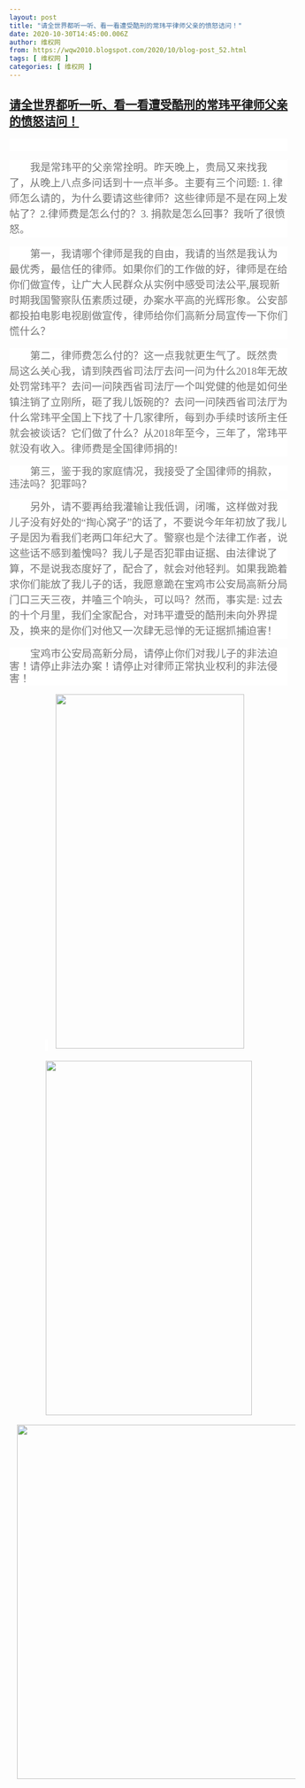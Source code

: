 ```yaml
---
layout: post
title: "请全世界都听一听、看一看遭受酷刑的常玮平律师父亲的愤怒诘问！"
date: 2020-10-30T14:45:00.006Z
author: 维权网
from: https://wqw2010.blogspot.com/2020/10/blog-post_52.html
tags: [ 维权网 ]
categories: [ 维权网 ]
---
```

<!--1604069100006-->
[请全世界都听一听、看一看遭受酷刑的常玮平律师父亲的愤怒诘问！](https://wqw2010.blogspot.com/2020/10/blog-post_52.html)
------

<div>
<p></p><div class="separator" style="clear: both; text-align: center;"><span></span><span><a name='more'></a></span><p class="a" style="background-color: white; color: #757575; font-family: Roboto, sans-serif; font-size: 15px; line-height: 22.5px; margin: 12pt 0cm; text-align: start;"><br /></p><p class="a" style="background-color: white; color: #757575; font-family: Roboto, sans-serif; font-size: 15px; line-height: 22.5px; margin: 12pt 0cm; text-align: start; text-indent: 1cm;"><span lang="ZH-CN" style="font-family: SimSun; font-size: 14pt; line-height: 28px;">我是常玮平的父亲常拴明。昨天晚上，贵局又来找我了，从晚上八点多问话到十一点半多。主要有三个问题</span><span style="font-family: SimSun; font-size: 14pt; line-height: 28px;">: 1.&nbsp;<span lang="ZH-CN">律师怎么请的，为什么要请这些律师？这些律师是不是在网上发帖了？</span>2.<span lang="ZH-CN">律师费是怎么付的？</span>3.&nbsp;<span lang="ZH-CN">捐款是怎么回事？我听了很愤怒。</span></span><span style="font-family: SimSun; font-size: 14pt; text-indent: 1cm;">&nbsp;</span></p><p class="a" style="background-color: white; color: #757575; font-family: Roboto, sans-serif; font-size: 15px; line-height: 22.5px; margin: 12pt 0cm; text-align: start; text-indent: 1cm;"><span lang="ZH-CN" style="font-family: SimSun; font-size: 14pt; line-height: 28px;">第一，我请哪个律师是我的自由，我请的当然是我认为最优秀，最信任的律师。如果你们的工作做的好，律师是在给你们做宣传，让广大人民群众从实例中感受司法公平</span><span style="font-family: SimSun; font-size: 14pt; line-height: 28px;">,<span lang="ZH-CN">展现新时期我国警察队伍素质过硬，办案水平高的光辉形象。公安部都投拍电影电视剧做宣传，律师给你们高新分局宣传一下你们慌什么？</span></span><span style="font-family: SimSun; font-size: 14pt; line-height: 28px;"><o:p></o:p></span></p><p class="a" style="background-color: white; color: #757575; font-family: Roboto, sans-serif; font-size: 15px; line-height: 22.5px; margin: 12pt 0cm; text-align: start; text-indent: 1cm;"><span lang="ZH-CN" style="font-family: SimSun; font-size: 14pt; line-height: 28px; text-indent: 1cm;">第二，律师费怎么付的？这一点我就更生气了。既然贵局这么关心我，请到陕西省司法厅去问一问为什么</span><span style="font-family: SimSun; font-size: 14pt; line-height: 28px; text-indent: 1cm;">2018<span lang="ZH-CN">年无故处罚常玮平？去问一问陕西省司法厅一个叫党健的他是如何坐镇注销了立刚所，砸了我儿饭碗的？去问一问陕西省司法厅为什么常玮平全国上下找了十几家律所，每到办手续时该所主任就会被谈话？它们做了什么？从</span>2018<span lang="ZH-CN">年至今，三年了，常玮平就没有收入。律师费是全国律师捐的</span>!</span></p><p class="a" style="background-color: white; color: #757575; font-family: Roboto, sans-serif; font-size: 15px; line-height: 22.5px; margin: 12pt 0cm; text-align: start; text-indent: 1cm;"><span style="font-family: SimSun; font-size: 14pt; text-indent: 1cm;">第三，鉴于我的家庭情况，我接受了全国律师的捐款，违法吗？犯罪吗？</span></p><p class="a" style="background-color: white; color: #757575; font-family: Roboto, sans-serif; font-size: 15px; line-height: 22.5px; margin: 12pt 0cm; text-align: start; text-indent: 1cm;"><span lang="ZH-CN" style="font-family: SimSun; font-size: 14pt; line-height: 28px; text-indent: 1cm;">另外，请不要再给我灌输让我低调，闭嘴，这样做对我儿子没有好处的</span><span style="font-family: SimSun; font-size: 14pt; line-height: 28px; text-indent: 1cm;">“<span lang="ZH-CN">掏心窝子</span>”<span lang="ZH-CN">的话了，不要说今年年初放了我儿子是因为看我们老两口年纪大了。警察也是个法律工作者，说这些话不感到羞愧吗？我儿子是否犯罪由证据、由法律说了算，不是说我态度好了，配合了，就会对他轻判。如果我跪着求你们能放了我儿子的话，我愿意跪在宝鸡市公安局高新分局门口三天三夜，并嗑三个响头，可以吗？然而，事实是</span>:&nbsp;<span lang="ZH-CN">过去的十个月里，我们全家配合，对玮平遭受的酷刑未向外界提及，换来的是你们对他又一次肆无忌惮的无证据抓捕迫害！</span></span></p><p class="a" style="background-color: white; color: #757575; font-family: Roboto, sans-serif; font-size: 15px; line-height: 22.5px; margin: 12pt 0cm; text-align: start; text-indent: 1cm;"><span style="font-family: SimSun; font-size: 14pt; text-indent: 1cm;">宝鸡市公安局高新分局，请停止你们对我儿子的非法迫害！请停止非法办案！请停止对律师正常执业权利的非法侵害！</span></p><span style="background-color: white; color: #757575; font-family: SimSun; font-size: 14pt; text-align: start; text-indent: 1cm;">&nbsp;</span><a href="https://1.bp.blogspot.com/-3OCp25hMXZc/X5wmREh6jvI/AAAAAAABsm0/tsCzYsC5RsgEOUKT7Yc-92US6HIeCYxYACLcBGAsYHQ/s1402/EllJto6XgAQFP7_.jpg" style="margin-left: 1em; margin-right: 1em;"><img border="0" data-original-height="1402" data-original-width="747" height="640" src="https://1.bp.blogspot.com/-3OCp25hMXZc/X5wmREh6jvI/AAAAAAABsm0/tsCzYsC5RsgEOUKT7Yc-92US6HIeCYxYACLcBGAsYHQ/w341-h640/EllJto6XgAQFP7_.jpg" width="341" /></a></div><br /><div class="separator" style="clear: both; text-align: center;"><a href="https://1.bp.blogspot.com/-INIkluRE6J0/X5wmVTHNOLI/AAAAAAABsm4/edX3Gr9D1Co85Y-_73J62T3yDWKyWiN7QCLcBGAsYHQ/s1282/EllJuB_WkAAfnm2.jpg" style="margin-left: 1em; margin-right: 1em;"><img border="0" data-original-height="1282" data-original-width="747" height="640" src="https://1.bp.blogspot.com/-INIkluRE6J0/X5wmVTHNOLI/AAAAAAABsm4/edX3Gr9D1Co85Y-_73J62T3yDWKyWiN7QCLcBGAsYHQ/w373-h640/EllJuB_WkAAfnm2.jpg" width="373" /></a></div><br /><div class="separator" style="clear: both; text-align: center;"><a href="https://1.bp.blogspot.com/-Ma-Fn8OClxc/X5wmVoURatI/AAAAAAABsm8/jjlpE1e78WgMUyo1Gjlk2LV3HQba7DnQwCLcBGAsYHQ/s928/EllJuZCXEAEUPI8.jpg" style="margin-left: 1em; margin-right: 1em;"><img border="0" data-original-height="928" data-original-width="749" height="640" src="https://1.bp.blogspot.com/-Ma-Fn8OClxc/X5wmVoURatI/AAAAAAABsm8/jjlpE1e78WgMUyo1Gjlk2LV3HQba7DnQwCLcBGAsYHQ/w516-h640/EllJuZCXEAEUPI8.jpg" width="516" /></a></div><br />&nbsp;<p></p>
</div>
